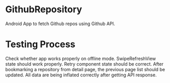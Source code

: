 # GithubRepository
Android App to fetch Github repos using Github API.

# Testing Process
Check whether app works properly on offline mode.
SwipeRefreshView state should work properly.
Retry component state should be correct.
After bookmarking a repository from detail page, the previous page list should be updated.
All data are being inflated correctly after getting API response.
